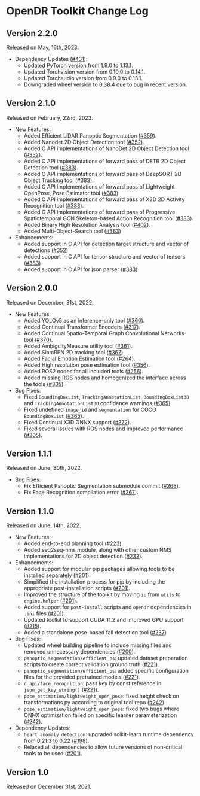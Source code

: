 # OpenDR Toolkit Change Log

## Version 2.2.0
Released on May, 16th, 2023.

  - Dependency Updates ([#431](https://github.com/opendr-eu/opendr/pull/431)):
    - Updated PyTorch version from 1.9.0 to 1.13.1.
    - Updated Torchvision version from 0.10.0 to 0.14.1.
    - Updated Torchaudio version from 0.9.0 to 0.13.1.
    - Downgraded wheel version to 0.38.4 due to bug in recent version.

## Version 2.1.0
Released on February, 22nd, 2023.

  - New Features:
    - Added Efficient LiDAR Panoptic Segmentation ([#359](https://github.com/opendr-eu/opendr/pull/359)).
    - Added Nanodet 2D Object Detection tool ([#352](https://github.com/opendr-eu/opendr/pull/352)).
    - Added C API implementations of NanoDet 2D Object Detection tool ([#352](https://github.com/opendr-eu/opendr/pull/352)).
    - Added C API implementations of forward pass of DETR 2D Object Detection tool ([#383](https://github.com/opendr-eu/opendr/pull/383)).
    - Added C API implementations of forward pass of DeepSORT 2D Object Tracking tool ([#383](https://github.com/opendr-eu/opendr/pull/383)).
    - Added C API implementations of forward pass of Lightweight OpenPose, Pose Estimator tool ([#383](https://github.com/opendr-eu/opendr/pull/383)).
    - Added C API implementations of forward pass of X3D 2D Activity Recognition tool ([#383](https://github.com/opendr-eu/opendr/pull/383)).
    - Added C API implementations of forward pass of Progressive Spatiotemporal GCN Skeleton-based Action Recognition tool ([#383](https://github.com/opendr-eu/opendr/pull/383)).
    - Added Binary High Resolution Analysis tool ([#402](https://github.com/opendr-eu/opendr/pull/402)).
    - Added Multi-Object-Search tool ([#363](https://github.com/opendr-eu/opendr/pull/363))
  - Enhancements:
    - Added support in C API for detection target structure and vector of detections ([#352](https://github.com/opendr-eu/opendr/pull/352))
    - Added support in C API for tensor structure and vector of tensors ([#383](https://github.com/opendr-eu/opendr/pull/383))
    - Added support in C API for json parser ([#383](https://github.com/opendr-eu/opendr/pull/383))

## Version 2.0.0
Released on December, 31st, 2022.

  - New Features:
    - Added YOLOv5 as an inference-only tool ([#360](https://github.com/opendr-eu/opendr/pull/360)).
    - Added Continual Transformer Encoders ([#317](https://github.com/opendr-eu/opendr/pull/317)).
    - Added Continual Spatio-Temporal Graph Convolutional Networks tool ([#370](https://github.com/opendr-eu/opendr/pull/370)).
    - Added AmbiguityMeasure utility tool ([#361](https://github.com/opendr-eu/opendr/pull/361)).
    - Added SiamRPN 2D tracking tool ([#367](https://github.com/opendr-eu/opendr/pull/367)).
    - Added Facial Emotion Estimation tool ([#264](https://github.com/opendr-eu/opendr/pull/264)).
    - Added High resolution pose estimation tool ([#356](https://github.com/opendr-eu/opendr/pull/356)).
    - Added ROS2 nodes for all included tools ([#256](https://github.com/opendr-eu/opendr/pull/256)).
    - Added missing ROS nodes and homogenized the interface across the tools ([#305](https://github.com/opendr-eu/opendr/issues/305)).
  - Bug Fixes:
    - Fixed `BoundingBoxList`, `TrackingAnnotationList`, `BoundingBoxList3D` and `TrackingAnnotationList3D` confidence warnings ([#365](https://github.com/opendr-eu/opendr/pull/365)).
    - Fixed undefined `image_id` and `segmentation` for COCO `BoundingBoxList` ([#365](https://github.com/opendr-eu/opendr/pull/365)).
    - Fixed Continual X3D ONNX support ([#372](https://github.com/opendr-eu/opendr/pull/372)).
    - Fixed several issues with ROS nodes and improved performance ([#305](https://github.com/opendr-eu/opendr/issues/305)).

## Version 1.1.1
Released on June, 30th, 2022.

  - Bug Fixes:
    - Fix Efficient Panoptic Segmentation submodule commit ([#268](https://github.com/opendr-eu/opendr/pull/268)).
    - Fix Face Recognition compilation error ([#267](https://github.com/opendr-eu/opendr/pull/267)).

## Version 1.1.0
Released on June, 14th, 2022.

  - New Features:
    - Added end-to-end planning tool ([#223](https://github.com/opendr-eu/opendr/pull/223)).
    - Added seq2seq-nms module, along with other custom NMS implementations for 2D object detection.([#232](https://github.com/opendr-eu/opendr/pull/232)).
  - Enhancements:
    - Added support for modular pip packages allowing tools to be installed separately ([#201](https://github.com/opendr-eu/opendr/pull/201)).
    - Simplified the installation process for pip by including the appropriate post-installation scripts ([#201](https://github.com/opendr-eu/opendr/pull/201)).
    - Improved the structure of the toolkit by moving `io` from `utils` to `engine.helper` ([#201](https://github.com/opendr-eu/opendr/pull/201)).
    - Added support for `post-install` scripts and `opendr` dependencies in `.ini` files  ([#201](https://github.com/opendr-eu/opendr/pull/201)).
    - Updated toolkit to support CUDA 11.2 and improved GPU support ([#215](https://github.com/opendr-eu/opendr/pull/215)).
    - Added a standalone pose-based fall detection tool ([#237](https://github.com/opendr-eu/opendr/pull/237))
  - Bug Fixes:
    - Updated wheel building pipeline to include missing files and removed unnecessary dependencies ([#200](https://github.com/opendr-eu/opendr/pull/200)).
    - `panoptic_segmentation/efficient_ps`: updated dataset preparation scripts to create correct validation ground truth ([#221](https://github.com/opendr-eu/opendr/pull/221)).
    - `panoptic_segmentation/efficient_ps`: added specific configuration files for the provided pretrained models ([#221](https://github.com/opendr-eu/opendr/pull/221)).
    - `c_api/face_recognition`: pass key by const reference in `json_get_key_string()` ([#221](https://github.com/opendr-eu/opendr/pull/221)).
    - `pose_estimation/lightweight_open_pose`: fixed height check on transformations.py according to original tool repo ([#242](https://github.com/opendr-eu/opendr/pull/242)).
    - `pose_estimation/lightweight_open_pose`: fixed two bugs where ONNX optimization failed on specific learner parameterization ([#242](https://github.com/opendr-eu/opendr/pull/242)).
  - Dependency Updates:
    - `heart anomaly detection`: upgraded scikit-learn runtime dependency from 0.21.3 to 0.22 ([#198](https://github.com/opendr-eu/opendr/pull/198)).
    - Relaxed all dependencies to allow future versions of non-critical tools to be used ([#201](https://github.com/opendr-eu/opendr/pull/201)).


## Version 1.0
Released on December 31st, 2021.
